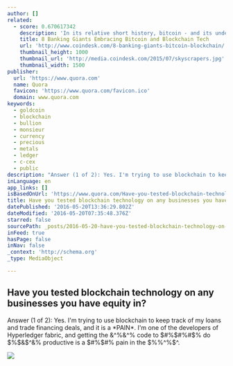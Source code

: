 ```yaml
---
author: []
related:
  - score: 0.670617342
    description: 'In its relative short history, bitcoin - and its underlying technology the blockchain - have captivated thinkers around the world, but not everyone was quick to see the potential. Due in part to its initial billing as a threat to the traditional financial ecosystem, these institutions have perhaps understandably responded with sharp critiques and deep skepticism for the technology.'
    title: 8 Banking Giants Embracing Bitcoin and Blockchain Tech
    url: 'http://www.coindesk.com/8-banking-giants-bitcoin-blockchain/'
    thumbnail_height: 1000
    thumbnail_url: 'http://media.coindesk.com/2015/07/skyscrapers.jpg'
    thumbnail_width: 1500
publisher:
  url: 'https://www.quora.com'
  name: Quora
  favicon: 'https://www.quora.com/favicon.ico'
  domain: www.quora.com
keywords:
  - goldcoin
  - blockchain
  - bullion
  - monsieur
  - currency
  - precious
  - metals
  - ledger
  - c-cex
  - public
description: "Answer (1 of 2): Yes. I'm trying to use blockchain to keep track of my loans and trade financing deals, and it is a *PAIN*. I'm one of the developers of Hyperledger fabric, and getting the &^%&^% code to $#%$#%#$% do $%$&$^&% productive is a $#%$#% pain in the $%%^%$^."
inLanguage: en
app_links: []
isBasedOnUrl: 'https://www.quora.com/Have-you-tested-blockchain-technology-on-any-businesses-you-have-equity-in'
title: Have you tested blockchain technology on any businesses you have equity in?
datePublished: '2016-05-20T13:36:29.802Z'
dateModified: '2016-05-20T07:35:48.376Z'
starred: false
sourcePath: _posts/2016-05-20-have-you-tested-blockchain-technology-on-any-businesses-you.md
inFeed: true
hasPage: false
inNav: false
_context: 'http://schema.org'
_type: MediaObject

---
```

<article style=""><h1>Have you tested blockchain technology on any businesses you have equity in?</h1><p>Answer (1 of 2): Yes. I'm trying to use blockchain to keep track of my loans and trade financing deals, and it is a *PAIN*. I'm one of the developers of Hyperledger fabric, and getting the &amp;^%&amp;^% code to $#%$#%#$% do $%$&amp;$^&amp;% productive is a $#%$#% pain in the $%%^%$^.</p><img src="https://qsf.is.quoracdn.net/-images.new_grid.fb_share_default.pnge6dde9cfa6e03c43.png" /></article>